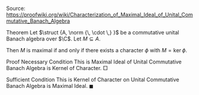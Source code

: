 # 

Source: https://proofwiki.org/wiki/Characterization_of_Maximal_Ideal_of_Unital_Commutative_Banach_Algebra



Theorem
Let $\struct {A, \norm {\, \cdot \,} }$ be a commutative unital Banach algebra over $\C$. 
Let $M \subseteq A$.

Then $M$ is maximal if and only if there exists a character $\phi$ with $M = \ker \phi$.


Proof
Necessary Condition
This is Maximal Ideal of Unital Commutative Banach Algebra is Kernel of Character.
$\Box$

Sufficient Condition
This is Kernel of Character on Unital Commutative Banach Algebra is Maximal Ideal.
$\blacksquare$





